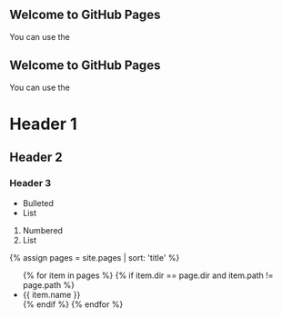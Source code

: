 ## Welcome to GitHub Pages

You can use the

## Welcome to GitHub Pages

You can use the
# Header 1
## Header 2
### Header 3

- Bulleted
- List

1. Numbered
2. List

{% assign pages = site.pages | sort: 'title' %}

<ul>
    {% for item in pages %}
        {% if item.dir == page.dir and item.path != page.path %}
           <li>  {{ item.name }} </li>
        {% endif %}
   {% endfor %}
</ul>

